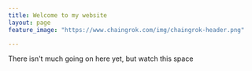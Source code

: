 ```yaml
---
title: Welcome to my website
layout: page
feature_image: "https://www.chaingrok.com/img/chaingrok-header.png"

---
```


There isn't much going on here yet, but watch this space
